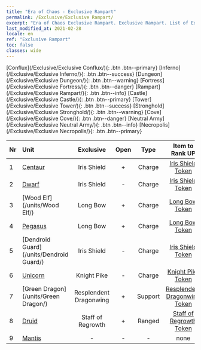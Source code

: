 ```yaml
---
title: "Era of Chaos - Exclusive Rampart"
permalink: /Exclusive/Exclusive Rampart/
excerpt: "Era of Chaos Exclusive Rampart. Exclusive Rampart. List of Exclusive Rampartin Era of Chaos"
last_modified_at: 2021-02-28
locale: en
ref: "Exclusive Rampart"
toc: false
classes: wide
---
```

 [Conflux](/Exclusive/Exclusive Conflux/){: .btn .btn--primary} [Inferno](/Exclusive/Exclusive Inferno/){: .btn .btn--success} [Dungeon](/Exclusive/Exclusive Dungeon/){: .btn .btn--warning} [Fortress](/Exclusive/Exclusive Fortress/){: .btn .btn--danger} [Rampart](/Exclusive/Exclusive Rampart/){: .btn .btn--info} [Castle](/Exclusive/Exclusive Castle/){: .btn .btn--primary} [Tower](/Exclusive/Exclusive Tower/){: .btn .btn--success} [Stronghold](/Exclusive/Exclusive Stronghold/){: .btn .btn--warning} [Cove](/Exclusive/Exclusive Cove/){: .btn .btn--danger} [Neutral Army](/Exclusive/Exclusive Neutral Army/){: .btn .btn--info} [Necropolis](/Exclusive/Exclusive Necropolis/){: .btn .btn--primary} 

  | Nr |         Unit        |   Exclusive   | Open  |    Type   |  Item to Rank UP      |  Skin   |
  |:---|:--------------------|:-------------:|:-----:|:---------:|:---------------------:|:-------:|
  | 1  | [Centaur](/units/Centaur/) | Iris Shield | + | Charge | [Iris Shield Token](/Items/con_153/) | - |
  | 2  | [Dwarf](/units/Dwarf/) | Iris Shield | - | Charge | [Iris Shield Token](/Items/con_153/) | - |
  | 3  | [Wood Elf](/units/Wood Elf/) | Long Bow | + | Charge | [Long Bow Token](/Items/con_134/) | - |
  | 4  | [Pegasus](/units/Pegasus/) | Long Bow | + | Charge | [Long Bow Token](/Items/con_134/) | - |
  | 5  | [Dendroid Guard](/units/Dendroid Guard/) | Iris Shield | - | Charge | [Iris Shield Token](/Items/con_153/) | - |
  | 6  | [Unicorn](/units/Unicorn/) | Knight Pike | - | Charge | [Knight Pike Token](/Items/con_210/) | - |
  | 7  | [Green Dragon](/units/Green Dragon/) | Resplendent Dragonwing | + | Support | [Resplendent Dragonwing Token](/Items/con_703/) | [Resplendent Dragonwing Special Skin](/Items/con_279/) |
  | 8  | [Druid](/units/Druid/) | Staff of Regrowth | + | Ranged | [Staff of Regrowth Token](/Items/con_980/) | [Staff of Regrowth Special Skin](/Items/con_668/) |
  | 9  | [Mantis](/units/Mantis/) | - | - | - | none | none |
